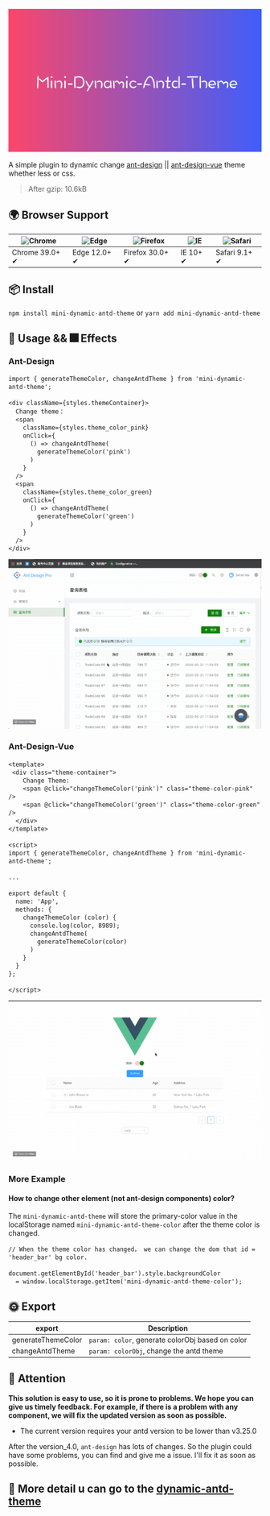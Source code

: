![](./mini-dynamic-antd-theme.png)

A simple plugin to dynamic change [ant-design](https://ant.design) || [ant-design-vue](https://www.antdv.com) theme whether less or css.

> After gzip: 10.6kB

## 🌍 Browser Support

| ![Chrome](https://raw.github.com/alrra/browser-logos/master/src/chrome/chrome_48x48.png) | ![Edge](https://raw.github.com/alrra/browser-logos/master/src/edge/edge_48x48.png) | ![Firefox](https://raw.github.com/alrra/browser-logos/master/src/firefox/firefox_48x48.png) | ![IE](https://raw.github.com/alrra/browser-logos/master/src/archive/internet-explorer_9-11/internet-explorer_9-11_48x48.png) | ![Safari](https://raw.github.com/alrra/browser-logos/master/src/safari/safari_48x48.png) |
| --- | --- | --- | --- | --- |
| Chrome 39.0+ ✔ | Edge 12.0+ ✔ | Firefox 30.0+ ✔ | IE 10+ ✔ | Safari 9.1+ ✔ |

## 📦 Install

`npm install mini-dynamic-antd-theme` or `yarn add mini-dynamic-antd-theme`


## 🔨 Usage && 🎆 Effects

### Ant-Design

```
import { generateThemeColor, changeAntdTheme } from 'mini-dynamic-antd-theme';

<div className={styles.themeContainer}>
  Change theme：
  <span 
    className={styles.theme_color_pink}
    onClick={
      () => changeAntdTheme(
        generateThemeColor('pink')
      )
    }
  />
  <span 
    className={styles.theme_color_green}
    onClick={
      () => changeAntdTheme(
        generateThemeColor('green')
      )
    }
  />
</div>
```

![](./ant-design-effects.gif)

### Ant-Design-Vue

```
<template>
 <div class="theme-container">
    Change Theme:
    <span @click="changeThemeColor('pink')" class="theme-color-pink" />
    <span @click="changeThemeColor('green')" class="theme-color-green" />
  </div>
</template>

<script>
import { generateThemeColor, changeAntdTheme } from 'mini-dynamic-antd-theme';

...

export default {
  name: 'App',
  methods: {
    changeThemeColor (color) {
      console.log(color, 8989);
      changeAntdTheme(
        generateThemeColor(color)
      )
    }
  }
};

</script>
```
![](./ant-design-vue-effects.gif)

### More Example

#### How to change other element (not ant-design components) color?

The `mini-dynamic-antd-theme` will store the primary-color value in the localStorage named `mini-dynamic-antd-theme-color` after the theme color is changed.

```
// When the theme color has changed， we can change the dom that id = 'header_bar' bg color.

document.getElementById('header_bar').style.backgroundColor
  = window.localStorage.getItem('mini-dynamic-antd-theme-color');

```

## 🌞 Export
| export       | Description         |
| ---------- | ------------ |
| generateThemeColor   | `param: color`, generate colorObj based on color  |
| changeAntdTheme   | `param: colorObj`, change the antd theme |


## 🍎 Attention

**This solution is easy to use, so it is prone to problems. We hope you can give us timely feedback. For example, if there is a problem with any component, we will fix the updated version as soon as possible.**

 - The current version requires your antd version to be lower than v3.25.0

After the version_4.0, `ant-design` has lots of changes. So the plugin could have some problems, you can find and give me a issue. I'll fix it as soon as possible.


## 🌈 More detail u can go to the [dynamic-antd-theme](https://github.com/luffyZh/dynamic-antd-theme)

